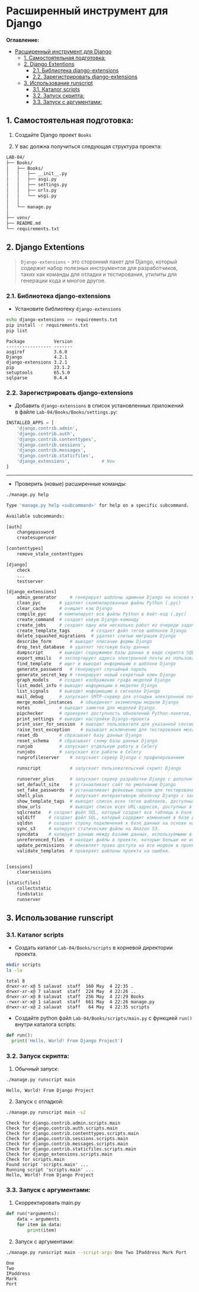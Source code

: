 #  Расширенный инструмент для Django

**Оглавление:**
- [Расширенный инструмент для Django](#расширенный-инструмент-для-django)
  - [1. Самостоятельная подготовка:](#1-самостоятельная-подготовка)
  - [2. Django Extentions](#2-django-extentions)
    - [2.1. Библиотека django-extensions](#21-библиотека-django-extensions)
    - [2.2. Зарегистрировать django-extensions](#22-зарегистрировать-django-extensions)
  - [3. Использование runscript](#3-использование-runscript)
    - [3.1. Каталог scripts](#31-каталог-scripts)
    - [3.2. Запуск скрипта:](#32-запуск-скрипта)
    - [3.3. Запуск с аргументами:](#33-запуск-с-аргументами)


## 1. Самостоятельная подготовка:
1. Создайте Django проект `Books`
         
2. У вас должна получиться следующая структура проекта:

```sh
LAB-04/
├── Books/   
│   ├── Books/        
│   │   ├── __init__.py 
│   │   ├── asgi.py       
│   │   ├── settings.py   
│   │   ├── urls.py       
│   │   └── wsgi.py     
│   │   
│   └── manage.py         
│
├── venv/
├── README.md
└── requirements.txt
```
 

## 2. Django Extentions

> `Django-extensions` - это сторонний пакет для Django, который содержит набор полезных инструментов для разработчиков, таких как команды для отладки и тестирования, утилиты для генерации кода и многое другое.

### 2.1. Библиотека django-extensions

* Установите библиотеку `django-extensions`

```sh
echo django-extensions >> requirements.txt 
pip install -r requirements.txt
pip list
```
```
Package           Version
----------------- -------
asgiref           3.6.0
Django            4.2.1
django-extensions 3.2.1
pip               23.1.2
setuptools        65.5.0
sqlparse          0.4.4
```

### 2.2. Зарегистрировать django-extensions
* Добавить `django-extensions` в список установленных приложений <br> в файле `Lab-04/Books/Books/settings.py`:

```python
INSTALLED_APPS = [
    'django.contrib.admin',
    'django.contrib.auth',
    'django.contrib.contenttypes',
    'django.contrib.sessions',
    'django.contrib.messages',
    'django.contrib.staticfiles',
    'django_extensions',            # New
]
```

---
* Проверить (новые) расширенные команды:
```sh
./manage.py help 
```

```sh
Type 'manage.py help <subcommand>' for help on a specific subcommand.

Available subcommands:

[auth]
    changepassword
    createsuperuser

[contenttypes]
    remove_stale_contenttypes

[django]
    check
    ...
    testserver

[django_extensions]
    admin_generator     # генерирует шаблоны админки Django на основе моделей
    clean_pyc       # удаляет скомпилированные файлы Python (.pyc)
    clear_cache     # очищает кэш Django
    compile_pyc     # компилирует все файлы Python в байт-код (.pyc)
    create_command  # создает новую Django-команду
    create_jobs     # создает одну или несколько работ из очереди задач Celery
    create_template_tags        # создает файл тегов шаблонов Django
    delete_squashed_migrations  # удаляет слитые миграции Django
    describe_form       # выводит описание формы Django
    drop_test_database  # удаляет тестовую базу данных
    dumpscript      # выводит содержимое базы данных в виде скрипта SQL
    export_emails   # экспортирует адреса электронной почты из пользовательской модели Django в CSV-файл
    find_template   # ищет и выводит информацию о шаблоне Django
    generate_password   # генерирует случайный пароль
    generate_secret_key # генерирует новый секретный ключ Django
    graph_models    # создает изображение графа моделей Django
    list_model_info # выводит информацию о моделях Django
    list_signals    # выводит информацию о сигналах Django
    mail_debug      # запускает SMTP-сервер для отладки электронной почты
    merge_model_instances   # объединяет экземпляры модели Django
    notes           # выводит заметки для моделей Django
    pipchecker      # проверяет доступность обновлений Python-пакетов, используемых в Django-проекте
    print_settings  # выводит настройки Django-проекта
    print_user_for_session  # выводит пользователя для указанной сессии Django
    raise_test_exception    # вызывает исключение для тестирования механизма обработки ошибок
    reset_db        # сбрасывает базу данных Django
    reset_schema    # сбрасывает схему базы данных Django
    runjob          # запускает отдельную работу в Celery
    runjobs         # запускает все работы в Celery
    runprofileserver    # запускает сервер Django с профилированием

    runscript           # запускает пользовательский скрипт Django
    
    runserver_plus      # запускает сервер разработки Django с дополнительными функциями
    set_default_site    # устанавливает сайт по умолчанию Django
    set_fake_passwords  # устанавливает фейковые пароли для тестирования.
    shell_plus          # запускает интерактивную оболочку Django с загрузкой моделей и других утилит.
    show_template_tags  # выводит список всех тегов шаблонов, доступных в проекте.
    show_urls           # выводит список всех URL-адресов, доступных в проекте.
    sqlcreate   # создает файл SQL, который создает все таблицы в базе данных, используемой в проекте.
    sqldiff     # создает файл SQL, который содержит изменения в базе данных, которые должны быть применены.
    sqldsn      # создает строку подключения к базе данных на основе настроек проекта.
    sync_s3     # копирует статические файлы на Amazon S3.
    syncdata    # копирует данные между базами данных, используемыми в проекте.
    unreferenced_files  # находит файлы в проекте, которые больше не используются.
    update_permissions  # обновляет права доступа на все модели в проекте.
    validate_templates  # проверяет шаблоны проекта на ошибки.


[sessions]
    clearsessions

[staticfiles]
    collectstatic
    findstatic
    runserver
```


## 3. Использование runscript

### 3.1. Каталог scripts
* Создать каталог `Lab-04/Books/scripts` в корневой директории проекта.
```sh
mkdir scripts
ls -la
```
```log
total 8
drwxr-xr-x@ 5 salavat  staff  160 May  4 22:35 .
drwxr-xr-x@ 7 salavat  staff  224 May  4 22:26 ..
drwxr-xr-x@ 8 salavat  staff  256 May  4 22:29 Books
-rwxr-xr-x@ 1 salavat  staff  661 May  4 22:26 manage.py
drwxr-xr-x@ 2 salavat  staff   64 May  4 22:35 scripts
```

* Создайте python файл `Lab-04/Books/scripts/main.py` c функцией `run()` внутри каталога scripts:

```python
def run():
  print('Hello, World! From Django Project')
``` 

### 3.2. Запуск скрипта:

1. Обычный запуск:
```sh
./manage.py runscript main
```
```
Hello, World! From Django Project
```

2. Запуск с отладкой:
```sh
./manage.py runscript main -v2
```
```
Check for django.contrib.admin.scripts.main
Check for django.contrib.auth.scripts.main
Check for django.contrib.contenttypes.scripts.main
Check for django.contrib.sessions.scripts.main
Check for django.contrib.messages.scripts.main
Check for django.contrib.staticfiles.scripts.main
Check for django_extensions.scripts.main
Check for scripts.main
Found script 'scripts.main' ...
Running script 'scripts.main' ...
Hello, World! From Django Project
```

### 3.3. Запуск с аргументами:
1. Скорректировать main.py
```python
def run(*arguments):
    data = arguments
    for item in data:
        print(item)
```

2. Запуск с аргументами:
```sh
./manage.py runscript main --script-args One Two IPaddress Mark Port
```
```
One
Two
IPaddress
Mark
Port
```
